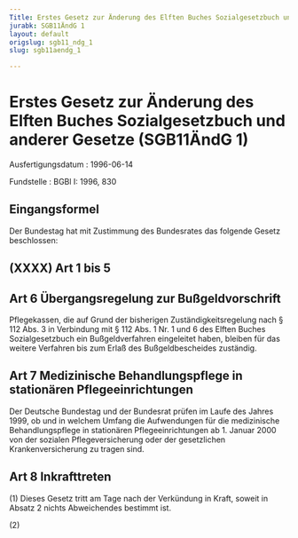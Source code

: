 ```yaml
---
Title: Erstes Gesetz zur Änderung des Elften Buches Sozialgesetzbuch und anderer Gesetze
jurabk: SGB11ÄndG 1
layout: default
origslug: sgb11_ndg_1
slug: sgb11aendg_1

---
```


# Erstes Gesetz zur Änderung des Elften Buches Sozialgesetzbuch und anderer Gesetze (SGB11ÄndG 1)

Ausfertigungsdatum
:   1996-06-14

Fundstelle
:   BGBl I: 1996, 830



## Eingangsformel

Der Bundestag hat mit Zustimmung des Bundesrates das folgende Gesetz
beschlossen:


## (XXXX) Art 1 bis 5



## Art 6 Übergangsregelung zur Bußgeldvorschrift

Pflegekassen, die auf Grund der bisherigen Zuständigkeitsregelung nach
§ 112 Abs. 3 in Verbindung mit § 112 Abs. 1 Nr. 1 und 6 des Elften
Buches Sozialgesetzbuch ein Bußgeldverfahren eingeleitet haben,
bleiben für das weitere Verfahren bis zum Erlaß des Bußgeldbescheides
zuständig.


## Art 7 Medizinische Behandlungspflege in stationären Pflegeeinrichtungen

Der Deutsche Bundestag und der Bundesrat prüfen im Laufe des Jahres
1999, ob und in welchem Umfang die Aufwendungen für die medizinische
Behandlungspflege in stationären Pflegeeinrichtungen ab 1. Januar 2000
von der sozialen Pflegeversicherung oder der gesetzlichen
Krankenversicherung zu tragen sind.


## Art 8 Inkrafttreten

(1) Dieses Gesetz tritt am Tage nach der Verkündung in Kraft, soweit
in Absatz 2 nichts Abweichendes bestimmt ist.

(2)

